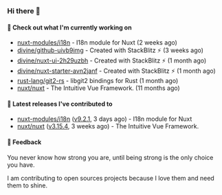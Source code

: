 ### Hi there 👋

#### 👷 Check out what I'm currently working on

- [nuxt-modules/i18n](https://github.com/nuxt-modules/i18n) - I18n module for Nuxt (2 weeks ago)
- [divine/github-uivb9img](https://github.com/divine/github-uivb9img) - Created with StackBlitz ⚡️ (3 weeks ago)
- [divine/nuxt-ui-2h29uzbh](https://github.com/divine/nuxt-ui-2h29uzbh) - Created with StackBlitz ⚡️ (1 month ago)
- [divine/nuxt-starter-avn2janf](https://github.com/divine/nuxt-starter-avn2janf) - Created with StackBlitz ⚡️ (1 month ago)
- [rust-lang/git2-rs](https://github.com/rust-lang/git2-rs) - libgit2 bindings for Rust (1 month ago)
- [nuxt/nuxt](https://github.com/nuxt/nuxt) - The Intuitive Vue Framework. (11 months ago)

#### 🔭 Latest releases I've contributed to

- [nuxt-modules/i18n](https://github.com/nuxt-modules/i18n) ([v9.2.1](https://github.com/nuxt-modules/i18n/releases/tag/v9.2.1), 3 days ago) - I18n module for Nuxt
- [nuxt/nuxt](https://github.com/nuxt/nuxt) ([v3.15.4](https://github.com/nuxt/nuxt/releases/tag/v3.15.4), 3 weeks ago) - The Intuitive Vue Framework.

#### 💬 Feedback
You never know how strong you are, until being strong is the only choice you have.

I am contributing to open sources projects because I love them and need them to shine.
